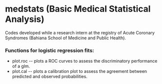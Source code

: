 # medstats (Basic Medical Statistical Analysis)
Codes developed while a research intern at the registry of Acute Coronary Syndromes (Bahiana School of Medicine and Public Health).

### Functions for logistic regression fits:
- plot.roc -- plots a ROC curves to assess the discriminatory performance of a glm.
- plot.cal -- plots a calibration plot to assess the agreement between predicted and observed probabilities.
